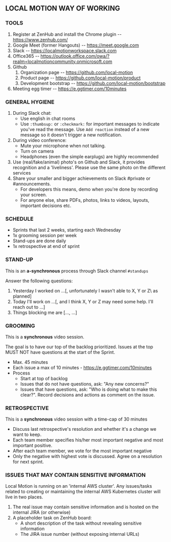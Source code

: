 ## LOCAL MOTION WAY OF WORKING

### TOOLS

1. Register at ZenHub and install the Chrome plugin -- https://www.zenhub.com/
1. Google Meet (former Hangouts) -- https://meet.google.com
1. Slack -- https://localmotionworkspace.slack.com
1. Office365 -- https://outlook.office.com/owa/?realm=localmotioncommunity.onmicrosoft.com
1. Github 
    1. Organization page -- https://github.com/local-motion
    1. Product page -- https://github.com/local-motion/product
    1. Development bootstrap -- https://github.com/local-motion/bootstrap
1. Meeting egg timer -- https://e.ggtimer.com/10minutes


### GENERAL HYGIENE 
1. During Slack chat:
    - Use english in chat rooms
    - Use `:thumbsup:` or `:checkmark:` for important messages to indicate you've read the 
    message. Use `Add reaction` instead of a new message so it doesn't trigger a new notification.
1. During video conference:
    - Mute your microphone when not talking.
    - Turn on camera
    - Headphones (even the simple earplugs) are highly recommended 
1. Use (real/fake/animal) photo's on Github and Slack, it provides recognition and 
   a 'liveliness'. Please use the same photo on the different services
1. Share your smaller and bigger achievements on Slack #private or #announcements. 
    - For developers this means, demo when you're done by recording your screen.
    - For anyone else, share PDFs, photos, links to videos, layouts, important decisions etc.  


### SCHEDULE

- Sprints that last 2 weeks, starting each Wednesday
- 1x grooming session per week
- Stand-ups are done daily
- 1x retrospective at end of sprint


### STAND-UP

This is an **a-synchronous** process through Slack channel `#standups`

Answer the following questions:

1. Yesterday I worked on ...\[, unfortunately I wasn't able to X, Y or Z\ as planned]
1. Today I'll work on ...\[, and I think X, Y or Z may need some help. I'll reach out to ...\]
1. Things blocking me are \[..., ...\]

### GROOMING

This is a **synchronous** video session.

The goal is to have our top of the backlog prioritized. Issues at the top MUST NOT have questions
at the start of the Sprint.

- Max. 45 minutes
- Each issue a max of 10 minutes - https://e.ggtimer.com/10minutes
- Process
    - Start at top of backlog
    - Issues that do not have questions, ask: "Any new concerns?"
    - Issues that have questions, ask: "Who is doing what to make this clear?". Record
    decisions and actions as comment on the issue.

### RETROSPECTIVE

This is a **synchronous** video session with a time-cap of 30 minutes

- Discuss last retrospective's resolution and whether it's a change we want to keep.
- Each team member specifies his/her most important negative and most important positive.
- After each team member, we vote for the most important negative
- Only the negative with highest vote is discussed. Agree on a resolution for next sprint.


### ISSUES THAT MAY CONTAIN SENSITIVE INFORMATION

Local Motion is running on an 'internal AWS cluster'. Any issues/tasks related to creating or maintaining
the internal AWS Kubernetes cluster will live in two places.

1. The real issue may contain sensitive information and is hosted on the internal JIRA (or otherwise) 
1. A placeholder task on ZenHub board: 
    - A short description of the task without revealing sensitive information
    - The JIRA issue number (without exposing internal URLs)
    
    